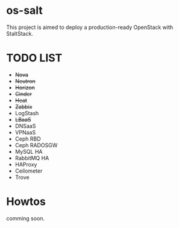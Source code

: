 # os-salt

This project is aimed to deploy a production-ready OpenStack with StaltStack. 

# TODO LIST

 - <del>Nova</del>
 - <del>Neutron</del>
 - <del>Horizon</del>
 - <del>Cinder<del>
 - <del>Heat</del>
 - <del>Zabbix</del>
 - LogStash
 - <del>LBaaS</del>
 - DNSaaS
 - VPNaaS
 - Ceph RBD
 - Ceph RADOSGW
 - MySQL HA
 - RabbitMQ HA
 - HAProxy
 - Ceilometer
 - Trove

# Howtos

comming soon.


